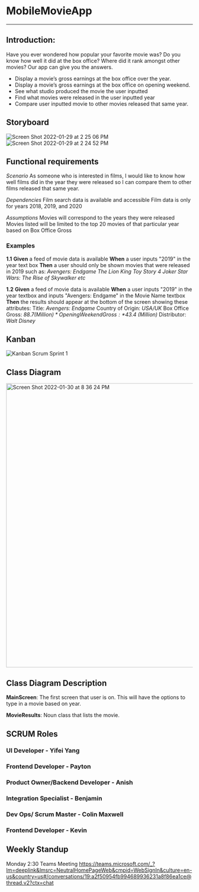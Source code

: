 # MobileMovieApp

- - -

## Introduction:

Have you ever wondered how popular your favorite movie was? Do you know how well it did at the box office? Where did it rank amongst other movies? Our app can give you the answers.

- Display a movie’s gross earnings at the box office over the year.
- Display a movie’s gross earnings at the box office on opening weekend.
- See what studio produced the movie the user inputted
- Find what movies were released in the user inputted year
- Compare user inputted movie to other movies released that same year.


## Storyboard
![Screen Shot 2022-01-29 at 2 25 06 PM](https://user-images.githubusercontent.com/95194573/151718807-16a5cb4a-8e03-4a84-be1d-02e58011371b.png)
![Screen Shot 2022-01-29 at 2 24 52 PM](https://user-images.githubusercontent.com/95194573/151718830-cef1c680-635f-4803-959d-2f329eccfe4a.png)

## Functional requirements
*Scenario*
As someone who is interested in films, I would like to know how well films did in the year they were released so I can compare them to other films released that same year. 

*Dependencies*
Film search data is available and accessible
Film data is only for years 2018, 2019, and 2020

*Assumptions*
Movies will correspond to the years they were released
Movies listed will be limited to the top 20 movies of that particular year based on Box Office Gross

### Examples
**1.1**
**Given** a feed of movie data is available
**When** a user inputs "2019" in the year text box
**Then** a user should only be shown movies that were released in 2019 such as:
*Avengers: Endgame*
*The Lion King*
*Toy Story 4*
*Joker*
*Star Wars: The Rise of Skywalker*
*etc*

**1.2**
**Given** a feed of movie data is available
**When** a user inputs "2019" in the year textbox and inputs "Avengers: Endgame" in the Movie Name textbox
**Then** the results should appear at the bottom of the screen showing these attributes:
Title: *Avengers: Endgame*
Country of Origin: *USA/UK*
Box Office Gross: *$88.7 (Million)*
Opening Weekend Gross: *$43.4 (Million)*
Distributor: *Walt Disney*

## Kanban 
![Kanban Scrum Sprint 1](https://user-images.githubusercontent.com/95194573/151726811-aa13e5e4-cf79-4be3-a37b-155f0b5001f3.png)

## Class Diagram 

<img width="766" alt="Screen Shot 2022-01-30 at 8 36 24 PM" src="https://user-images.githubusercontent.com/83935603/151727871-8e870c51-0b53-403e-b9b7-86455f202fc4.png">

## Class Diagram Description 

**MainScreen**: The first screen that user is on. This will have the options to type in a movie based on year.

**MovieResults**: Noun class that lists the movie.



## SCRUM Roles
### UI Developer - Yifei Yang
### Frontend Developer - Payton
### Product Owner/Backend Developer - Anish
### Integration Specialist - Benjamin
### Dev Ops/ Scrum Master - Colin Maxwell
### Frontend Developer - Kevin

## Weekly Standup
Monday 2:30 Teams Meeting
https://teams.microsoft.com/_?lm=deeplink&lmsrc=NeutralHomePageWeb&cmpid=WebSignIn&culture=en-us&country=us#/conversations/19:a2f50954fb994689936231a8f86ea1ce@thread.v2?ctx=chat 










